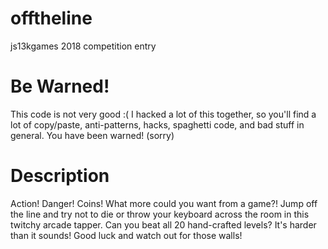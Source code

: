 # offtheline
js13kgames 2018 competition entry

# Be Warned!
This code is not very good :( I hacked a lot of this together, so you'll find a lot of copy/paste, anti-patterns, hacks, spaghetti code, and bad stuff in general. You have been warned! (sorry)

# Description
Action! Danger! Coins! What more could you want from a game?! Jump off the line and try not to die or throw your keyboard across the room in this twitchy arcade tapper. Can you beat all 20 hand-crafted levels? It's harder than it sounds! Good luck and watch out for those walls!